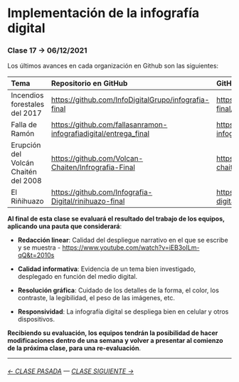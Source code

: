 # Implementación de la infografía digital

###  Clase 17 → 06/12/2021

Los últimos avances en cada organización en Github son las siguientes:

| Tema   | Repositorio en GitHub   | GitHub Page |
|:-------|:-------------------------|:-----------------|
| Incendios forestales del 2017 | https://github.com/InfoDigitalGrupo/infografia-final | https://infodigitalgrupo.github.io/infografia-final/ | 
| Falla de Ramón | https://github.com/fallasanramon-infografiadigital/entrega_final | https://fallasanramon-infografiadigital.github.io/entrega_final |
| Erupción del Volcán Chaitén del 2008 | https://github.com/Volcan-Chaiten/Infrografia-Final | https://volcan-chaiten.github.io/Infrografia-Final/ |
| El Riñihuazo | https://github.com/Infografia-Digital/rinihuazo-final | https://infografia-digital.github.io/rinihuazo-final/ | 

**Al final de esta clase se evaluará el resultado del trabajo de los equipos, aplicando una pauta que considerará**:

- **Redacción linear**: Calidad del despliegue narrativo en el que se escribe y se muestra - https://www.youtube.com/watch?v=iEB3oILm-qQ&t=2010s

- **Calidad informativa**: Evidencia de un tema bien investigado, desplegado en función del medio digital.

- **Resolución gráfica**: Cuidado de los detalles de la forma, el color, los contraste, la legibilidad, el peso de las imágenes, etc.

- **Responsividad**: La infografía digital se despliega bien en celular y otros dispositivos.

**Recibiendo su evaluación, los equipos tendrán la posibilidad de hacer modificaciones dentro de una semana y volver a presentar al comienzo de la próxima clase, para una re-evaluación**. 

- - - - - - - - - - -

###### [← CLASE PASADA](https://github.com/profesorfaco/dno075-2021-2/tree/main/clase-16) — [CLASE SIGUIENTE →](https://github.com/profesorfaco/dno075-2021-2/tree/main/clase-18)

